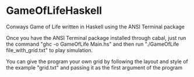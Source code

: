 # GameOfLifeHaskell
Conways Game of Life written in Haskell using the ANSI Terminal package

Once you have the ANSI Terminal package installed through cabal, just run the command "ghc -o GameOfLife Main.hs" and then run "./GameOfLife file_with_grid.txt" to play simulation.

You can give the program your own grid by following the layout and style of the example "grid.txt" and passing it as the first
argument of the program
